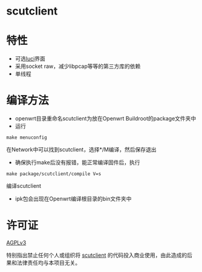 scutclient
=================

# 特性

* 可选[luci](https://github.com/scutclient/luci-app-scutclient)界面
* 采用socket raw，减少libpcap等等的第三方库的依赖
* 单线程

# 编译方法

* openwrt目录重命名scutclient为放在Openwrt Buildroot的package文件夹中
* 运行
```shell
make menuconfig
```
在Network中可以找到scutclient，选择*/M编译，然后保存退出
* 确保执行make后没有报错，能正常编译固件后，执行
```shell
make package/scutclient/compile V=s
```
编译scutclient
* ipk包会出现在Openwrt编译根目录的bin文件夹中

# 许可证

[AGPLv3](https://www.gnu.org/licenses/agpl-3.0.html)

特别指出禁止任何个人或组织将 [scutclient](http://github.com/scutclient/) 的代码投入商业使用，由此造成的后果和法律责任均与本项目无关。 
